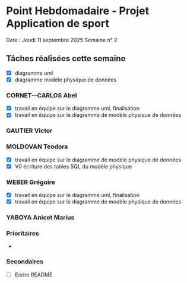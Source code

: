 # Point Hebdomadaire - Projet Application de sport

Date : Jeudi 11 septembre 2025
Semaine n° 2

## Tâches réalisées cette semaine
- [x] diagramme uml
- [x] diagramme modèle physique de données

### CORNET--CARLOS Abel
- [x] travail en équipe sur le diagramme uml, finalisation
- [x] travail en équipe sur le diagramme de modèle physique de données

### GAUTIER Victor


### MOLDOVAN Teodora
- [x] travail en équipe sur le diagramme de modèle physique de données
- [x] V0 écriture des tables SQL du modèle physique

### WEBER Grégoire
- [x]  travail en équipe sur le diagramme uml, finalisation
- [x]  travail en équipe sur le diagramme de modèle physique de données

### YABOYA Anicet Marius



### Prioritaires

- 

### Secondaires

- [ ] Ecrire README
